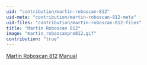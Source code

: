 ```yaml
---
uid: "contribution/martin-roboscan-812"
uid-meta: "contribution/martin-roboscan-812-meta"
uid-files: "contribution/martin-roboscan-812-files"
title: "Martin Roboscan 812"
image: "martin_roboscanpro812.gif"
contribution: "true"
---
```


[Martin Roboscan 812](http://www.martin.com/product/product.asp?product=roboscan812)
[Manual](http://musicfordancing.com/images/equipment2009/martin812_manual.pdf)